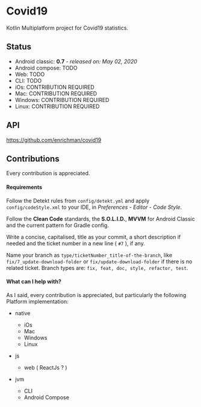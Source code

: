 # Covid19
 Kotlin Multiplatform project for Covid19 statistics.


## Status
* Android classic: **0.7** - _released on: May 02, 2020_
* Android compose: TODO
* Web: TODO
* CLI: TODO
* iOs: CONTRIBUTION REQUIRED
* Mac: CONTRIBUTION REQUIRED
* Windows: CONTRIBUTION REQUIRED
* Linux: CONTRIBUTION REQUIRED


## API
https://github.com/enrichman/covid19


## Contributions
Every contribution is appreciated.

#### Requirements
Follow the Detekt rules from `config/detekt.yml` and apply `config/codeStyle.xml` to your IDE, in _Preferences - Editor - Code Style_.

Follow the **Clean Code** standards, the **S.O.L.I.D.**, **MVVM** for Android Classic and the current pattern for Gradle config.

Write a concise, capitalised, title as your commit, a short description if needed and the ticket number in a new line ( `#7` ), if any.

Name your branch as `type/ticketNumber_title-of-the-branch`, like `fix/7_update-download-folder` or `fix/update-download-folder` if there is no related ticket. Branch types are: `fix, feat, doc, style, refactor, test`.


#### What can I help with?
As I said, every contribution is appreciated, but particularly the following Platform implementation:
* native
  * iOs
  * Mac
  * Windows
  * Linux
* js
  * web ( ReactJs ? )
  
* jvm
  * CLI
  * Android Compose
